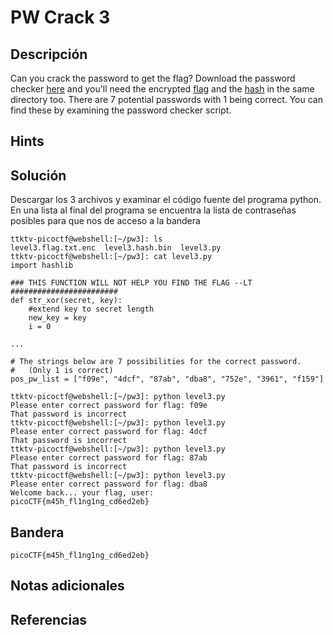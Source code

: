# PW Crack 3

## Descripción
Can you crack the password to get the flag? Download the password checker [here](https://artifacts.picoctf.net/c/24/level3.py) and you'll need the encrypted [flag](https://artifacts.picoctf.net/c/24/level3.flag.txt.enc) and the [hash](https://artifacts.picoctf.net/c/24/level3.hash.bin) in the same directory too. There are 7 potential passwords with 1 being correct. You can find these by examining the password checker script.

## Hints


## Solución
Descargar los 3 archivos y examinar el código fuente del programa python.
En una lista al final del programa se encuentra la lista de contraseñas posibles para que nos de acceso a la bandera

```
ttktv-picoctf@webshell:[~/pw3]: ls
level3.flag.txt.enc  level3.hash.bin  level3.py
ttktv-picoctf@webshell:[~/pw3]: cat level3.py
import hashlib

### THIS FUNCTION WILL NOT HELP YOU FIND THE FLAG --LT ########################
def str_xor(secret, key):
    #extend key to secret length
    new_key = key
    i = 0
    
...

# The strings below are 7 possibilities for the correct password. 
#   (Only 1 is correct)
pos_pw_list = ["f09e", "4dcf", "87ab", "dba8", "752e", "3961", "f159"]

ttktv-picoctf@webshell:[~/pw3]: python level3.py 
Please enter correct password for flag: f09e
That password is incorrect
ttktv-picoctf@webshell:[~/pw3]: python level3.py 
Please enter correct password for flag: 4dcf
That password is incorrect
ttktv-picoctf@webshell:[~/pw3]: python level3.py 
Please enter correct password for flag: 87ab
That password is incorrect
ttktv-picoctf@webshell:[~/pw3]: python level3.py 
Please enter correct password for flag: dba8
Welcome back... your flag, user:
picoCTF{m45h_fl1ng1ng_cd6ed2eb}
```

## Bandera 
```
picoCTF{m45h_fl1ng1ng_cd6ed2eb}
```

## Notas adicionales


## Referencias

